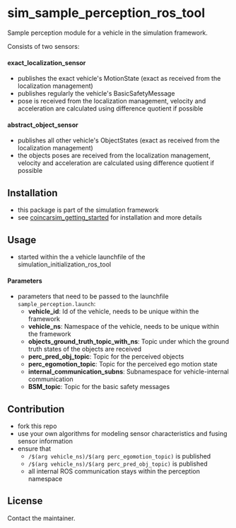 # sim_sample_perception_ros_tool
Sample perception module for a vehicle in the simulation framework.

Consists of two sensors:

#### exact_localization_sensor
* publishes the exact vehicle's MotionState (exact as received from the localization management)
* publishes regularly the vehicle's BasicSafetyMessage
* pose is received from the localization management, velocity and acceleration are calculated using difference quotient if possible

#### abstract_object_sensor
* publishes all other vehicle's ObjectStates (exact as received from the localization management)
* the objects poses are received from the localization management, velocity and acceleration are calculated using difference quotient if possible

## Installation
* this package is part of the simulation framework
* see [coincarsim_getting_started](https://github.com/coincar-sim/coincarsim_getting_started) for installation and more details

## Usage
* started within the a vehicle launchfile of the simulation_initialization_ros_tool

#### Parameters
* parameters that need to be passed to the launchfile `sample_perception.launch`:
  * **vehicle_id**: Id of the vehicle, needs to be unique within the framework
  * **vehicle_ns**: Namespace of the vehicle, needs to be unique within the framework
  * **objects_ground_truth_topic_with_ns**: Topic under which the ground truth states of the objects are received
  * **perc_pred_obj_topic**: Topic for the perceived objects
  * **perc_egomotion_topic**: Topic for the perceived ego motion state
  * **internal_communication_subns**: Subnamespace for vehicle-internal communication
  * **BSM_topic**: Topic for the basic safety messages

## Contribution

* fork this repo
* use your own algorithms for modeling sensor characteristics and fusing sensor information
* ensure that
  * `/$(arg vehicle_ns)/$(arg perc_egomotion_topic)` is published
  * `/$(arg vehicle_ns)/$(arg perc_pred_obj_topic)` is published
  * all internal ROS communication stays within the perception namespace

## License
Contact the maintainer.
